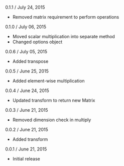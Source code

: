 
0.1.1 / July 24, 2015

  * Removed matrix requirement to perform operations

0.1.0 / July 06, 2015

  * Moved scalar multiplication into separate method
  * Changed options object

0.0.6 / July 05, 2015

  * Added transpose

0.0.5 / June 25, 2015

  * Added element-wise multiplication

0.0.4 / June 24, 2015

  * Updated transform to return new Matrix

0.0.3 / June 21, 2015

  * Removed dimension check in multiply

0.0.2 / June 21, 2015

  * Added transform

0.0.1 / June 21, 2015

  * Initial release